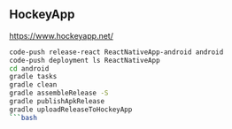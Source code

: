 ## HockeyApp    
https://www.hockeyapp.net/	
```bash
code-push release-react ReactNativeApp-android android
code-push deployment ls ReactNativeApp
cd android
gradle tasks
gradle clean
gradle assembleRelease -S
gradle publishApkRelease
gradle uploadReleaseToHockeyApp
```bash
